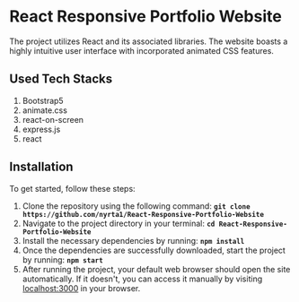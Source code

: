 # React Responsive Portfolio Website
The project utilizes React and its associated libraries. The website boasts a highly intuitive user interface with incorporated animated CSS features.

## Used Tech Stacks
1. Bootstrap5
2. animate.css
3. react-on-screen
4. express.js
5. react

## Installation

To get started, follow these steps:

1. Clone the repository using the following command: **`git clone https://github.com/nyrta1/React-Responsive-Portfolio-Website`**
2. Navigate to the project directory in your terminal: **`cd React-Responsive-Portfolio-Website`**
3. Install the necessary dependencies by running: **`npm install`**
4. Once the dependencies are successfully downloaded, start the project by running: **`npm start`**
5. After running the project, your default web browser should open the site automatically. If it doesn't, you can access it manually by visiting [localhost:3000](http://localhost:3000) in your browser.

